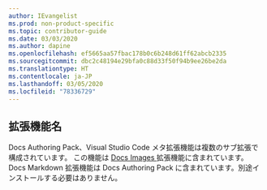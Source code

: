 ```yaml
---
author: IEvangelist
ms.prod: non-product-specific
ms.topic: contributor-guide
ms.date: 03/03/2020
ms.author: dapine
ms.openlocfilehash: ef5665aa57fbac178b0c6b248d61ff62abcb2335
ms.sourcegitcommit: dbc2c48194e29bfa0c88d33f50f94b9ee26be2da
ms.translationtype: HT
ms.contentlocale: ja-JP
ms.lasthandoff: 03/05/2020
ms.locfileid: "78336729"
---
```

## <a name="extension-name"></a>拡張機能名

Docs Authoring Pack、Visual Studio Code メタ拡張機能は複数のサブ拡張で構成されています。 この機能は <a href="https://marketplace.visualstudio.com/items?itemName=docsmsft.docs-images" target="_blank">Docs Images <span class="docon docon-navigate-external x-hidden-focus"></span></a> 拡張機能に含まれています。 Docs Markdown 拡張機能は Docs Authoring Pack に含まれています。別途インストールする必要はありません。

